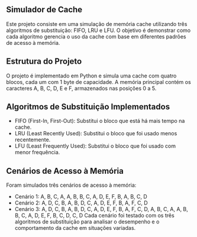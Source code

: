 ## Simulador de Cache
Este projeto consiste em uma simulação de memória cache utilizando três algoritmos de substituição: FIFO, LRU e LFU. O objetivo é demonstrar como cada algoritmo gerencia o uso da cache com base em diferentes padrões de acesso à memória.

## Estrutura do Projeto
O projeto é implementado em Python e simula uma cache com quatro blocos, cada um com 1 byte de capacidade. A memória principal contém os caracteres A, B, C, D, E e F, armazenados nas posições 0 a 5.

## Algoritmos de Substituição Implementados
- FIFO (First-In, First-Out): Substitui o bloco que está há mais tempo na cache.
- LRU (Least Recently Used): Substitui o bloco que foi usado menos recentemente.
- LFU (Least Frequently Used): Substitui o bloco que foi usado com menor frequência.

## Cenários de Acesso à Memória
Foram simulados três cenários de acesso à memória:

- Cenário 1: A, B, C, A, A, B, B, C, A, D, E, F, B, A, B, C, D
- Cenário 2: A, D, C, B, A, B, D, C, A, D, E, F, B, A, F, C, D
- Cenário 3: A, D, C, B, A, B, D, C, A, D, E, F, B, A, F, C, D, A, B, C, A, A, B, B, C, A, D, E, F, B, C, D, C, D
Cada cenário foi testado com os três algoritmos de substituição para analisar o desempenho e o comportamento da cache em situações variadas.
